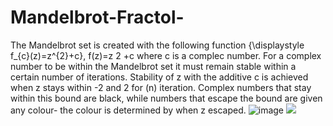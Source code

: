 # Mandelbrot-Fractol-
The Mandelbrot set is created with the following function {\displaystyle f_{c}(z)=z^{2}+c}, f(z)=z 
2
 +c where c is a complec number. For a complex number to be within the Mandelbrot set it must remain stable within a certain number of iterations. Stability of z with the additive c is achieved when z stays within -2 and 2 for (n) iteration. Complex numbers that stay within this bound are black, while numbers that escape the bound are given any colour- the colour is determined by when z escaped.
![image](https://user-images.githubusercontent.com/59305365/142961100-4bf9846a-03af-4509-9369-d29368cf5f78.png)
<img src="https://render.githubusercontent.com/render/math?math=f(z)=z^{2}+c">

